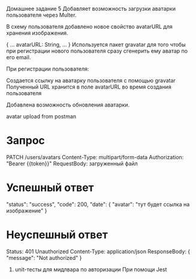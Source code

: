 Домашнее задание 5
Добавляет возможность загрузки аватарки пользователя через Multer.

В схему пользователя добавлено новое свойство avatarURL для хранения изображения.

{
  ...
  avatarURL: String,
  ...
}
Используется пакет gravatar для того чтобы при регистрации нового пользователя сразу сгенерить ему аватар по его email.

При регистрации пользователя:

Создается ссылку на аватарку пользователя с помощью gravatar
Полученный URL хранится в поле avatarURL во время создания пользователя

Добавлена возможность обновления аватарки.

avatar upload from postman

# Запрос
PATCH /users/avatars
Content-Type: multipart/form-data
Authorization: "Bearer {{token}}"
RequestBody: загруженный файл

# Успешный ответ
"status": "success",
    "code": 200,
    "date": {
        "avatar": "тут будет ссылка на изображение"
    }

# Неуспешный ответ
Status: 401 Unauthorized
Content-Type: application/json
ResponseBody: {
  "message": "Not authorized"
}


1.  unit-тесты для мидлвара по авторизации
При помощи Jest
